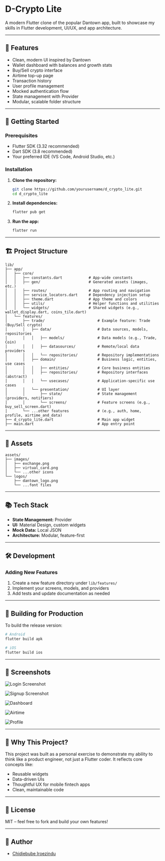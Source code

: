 # D-Crypto Lite

A modern Flutter clone of the popular Dantown app, built to showcase my skills in Flutter development, UI/UX, and app architecture.

---

## 🌟 Features

-   Clean, modern UI inspired by Dantown
-   Wallet dashboard with balances and growth stats
-   Buy/Sell crypto interface
-   Airtime top-up page
-   Transaction history
-   User profile management
-   Mocked authentication flow
-   State management with Provider
-   Modular, scalable folder structure

---

## 🚀 Getting Started

### Prerequisites

-   Flutter SDK (3.32 recommended)
-   Dart SDK (3.8 recommended)
-   Your preferred IDE (VS Code, Android Studio, etc.)

### Installation

1. **Clone the repository:**

    ```bash
    git clone https://github.com/yourusername/d_crypto_lite.git
    cd d_crypto_lite
    ```

2. **Install dependencies:**

    ```bash
    flutter pub get
    ```

3. **Run the app:**
    ```bash
    flutter run
    ```

---

## 🏗️ Project Structure

```
lib/
├── app/
│   ├── core/
│   │   ├── constants.dart            # App-wide constants
│   │   ├── gen/                      # Generated assets (images, etc.)
│   │   ├── routes/                   # App routing and navigation
│   │   ├── service_locators.dart     # Dependency injection setup
│   │   ├── theme.dart                # App theme and colors
│   │   ├── utils/                    # Helper functions and utilities
│   │   └── widgets/                  # Shared widgets (e.g., wallet_display.dart, coins_tile.dart)
│   └── features/
│       ├── trade/                        # Example feature: Trade (Buy/Sell crypto)
│       │   ├── data/                     # Data sources, models, repositories
│       │   │   ├── models/               # Data models (e.g., Trade, Coin)
│       │   │   ├── datasources/          # Remote/local data providers
│       │   │   └── repositories/         # Repository implementations
│       │   ├── domain/                   # Business logic, entities, use cases
│       │   │   ├── entities/             # Core business entities
│       │   │   ├── repositories/         # Repository interfaces (abstract)
│       │   │   └── usecases/             # Application-specific use cases
│       │   └── presentation/             # UI layer
│       │       ├── state/                # State management (providers, notifiers)
│       │       └── screens/              # Feature screens (e.g., buy_sell_screen.dart)
│       └── ...other features             # (e.g., auth, home, profile, airtime_and_data)
├── d_crypto_lite.dart                    # Main app widget
├── main.dart                             # App entry point
```

---

## 📄 Assets

```
assets/
├── images/
│   ├── exchange.png
│   ├── virtual_card.png
│   └── ...other icons
└── logos/
    ├── dantown_logo.png
    └── ...font files
```

---

## 📚 Tech Stack

-   **State Management:** Provider
-   **UI:** Material Design, custom widgets
-   **Mock Data:** Local JSON
-   **Architecture:** Modular, feature-first

---

## 🛠️ Development

### Adding New Features

1. Create a new feature directory under `lib/features/`
2. Implement your screens, models, and providers
3. Add tests and update documentation as needed

---

## 📱 Building for Production

To build the release version:

```bash
# Android
flutter build apk

# iOS
flutter build ios
```

---

## 📸 Screenshots

![Login Screenshot](<Simulator Screenshot - iPhone 15 Pro - 2025-05-28 at 11.10.36.png>)

![Signup Screenshot](<Simulator Screenshot - iPhone 15 Pro - 2025-05-28 at 11.10.53.png>)

![Dashboard](<Simulator Screenshot - iPhone 15 Pro - 2025-05-28 at 11.11.24.png>)

![Airtime](<Simulator Screenshot - iPhone 15 Pro - 2025-05-28 at 11.12.25.png>)

![Profile](<Simulator Screenshot - iPhone 15 Pro - 2025-05-28 at 11.12.33.png>)



---

## 🤔 Why This Project?

This project was built as a personal exercise to demonstrate my ability to think like a product engineer, not just a Flutter coder. It reflects core concepts like:

-   Reusable widgets
-   Data-driven UIs
-   Thoughtful UX for mobile fintech apps
-   Clean, maintainable code

---

## 📄 License

MIT – feel free to fork and build your own features!

---

## 👤 Author

-   [Chidiebube Iroezindu](mailto:your.email@example.com)
